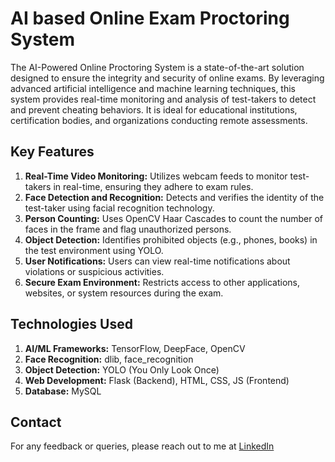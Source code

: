 # AI based Online Exam Proctoring System
The AI-Powered Online Proctoring System is a state-of-the-art solution designed to ensure the integrity and security of online exams. By leveraging advanced artificial intelligence and machine learning techniques, this system provides real-time monitoring and analysis of test-takers to detect and prevent cheating behaviors. It is ideal for educational institutions, certification bodies, and organizations conducting remote assessments.

## Key Features
1. **Real-Time Video Monitoring:** Utilizes webcam feeds to monitor test-takers in real-time, ensuring they adhere to exam rules.
2. **Face Detection and Recognition:** Detects and verifies the identity of the test-taker using facial recognition technology.
3. **Person Counting:** Uses OpenCV Haar Cascades to count the number of faces in the frame and flag unauthorized persons.
4. **Object Detection:** Identifies prohibited objects (e.g., phones, books) in the test environment using YOLO.
5. **User Notifications:** Users can view real-time notifications about violations or suspicious activities.
6. **Secure Exam Environment:** Restricts access to other applications, websites, or system resources during the exam.

## Technologies Used
1. **AI/ML Frameworks:** TensorFlow, DeepFace, OpenCV
2. **Face Recognition:** dlib, face_recognition
3. **Object Detection:** YOLO (You Only Look Once)
4. **Web Development:** Flask (Backend), HTML, CSS, JS (Frontend)
5. **Database:** MySQL

## Contact 
For any feedback or queries, please reach out to me at [LinkedIn](https://www.linkedin.com/in/rifa071/)
